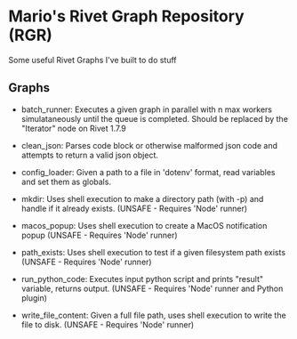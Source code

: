 # Mario's Rivet Graph Repository (RGR)
Some useful Rivet Graphs I've built to do stuff


## Graphs

* batch_runner: Executes a given graph in parallel with n max workers simulataneously until the queue is completed. Should be replaced by the "Iterator" node on Rivet 1.7.9

* clean_json: Parses code block or otherwise malformed json code and attempts to return a valid json object.

* config_loader: Given a path to a file in 'dotenv' format, read variables and set them as globals.

* mkdir: Uses shell execution to make a directory path (with -p) and handle if it already exists. (UNSAFE - Requires 'Node' runner)

* macos_popup: Uses shell execution to create a MacOS notification popup (UNSAFE - Requires 'Node' runner)

* path_exists: Uses shell execution to test if a given filesystem path exists (UNSAFE - Requires 'Node' runner)
  
* run_python_code: Executes input python script and prints "result" variable, returns output. (UNSAFE - Requires 'Node' runner and Python plugin)

* write_file_content: Given a full file path, uses shell execution to write the file to disk. (UNSAFE - Requires 'Node' runner)
